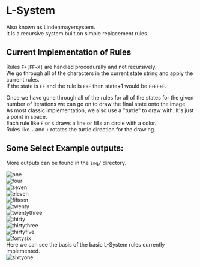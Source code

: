 # L-System
Also known as Lindenmayersystem.  
It is a recursive system built on simple replacement rules.  

## Current Implementation of Rules
Rules `F+[FF-X]` are handled procedurally and not recursively.  
We go through all of the characters in the current state string and apply the current rules.  
If the state is `FF` and the rule is `F+F` then state+1 would be `F+FF+F`.  
  
Once we have gone through all of the rules for all of the states for the given number of iterations we can go on to draw the final state onto the image.  
As most classic implementation, we also use a "turtle" to draw with. It's just a point in space.  
Each rule like `F` or `X` draws a line or fills an circle with a color.  
Rules like `-` and `+` rotates the turtle direction for the drawing.  

## Some Select Example outputs:
More outputs can be found in the `img/` directory.  

![one](https://github.com/Rackhamn/L-System-One/blob/main/img/lsys_img_1.png)  
![four](https://github.com/Rackhamn/L-System-One/blob/main/img/lsys_img_4.png)  
![seven](https://github.com/Rackhamn/L-System-One/blob/main/img/lsys_img_7.png)  
![eleven](https://github.com/Rackhamn/L-System-One/blob/main/img/lsys_img_11.png)  
![fifteen](https://github.com/Rackhamn/L-System-One/blob/main/img/lsys_img_15.png)  
![twenty](https://github.com/Rackhamn/L-System-One/blob/main/img/lsys_img_20.png)  
![twentythree](https://github.com/Rackhamn/L-System-One/blob/main/img/lsys_img_23.png)  
![thirty](https://github.com/Rackhamn/L-System-One/blob/main/img/lsys_img_30.png)  
![thirtythree](https://github.com/Rackhamn/L-System-One/blob/main/img/lsys_img_33.png)  
![thirtyfive](https://github.com/Rackhamn/L-System-One/blob/main/img/lsys_img_35.png)  
![fortysix](https://github.com/Rackhamn/L-System-One/blob/main/img/lsys_img_46.png)  
Here we can see the basis of the basic L-System rules currently implemented.  
![sixtyone](https://github.com/Rackhamn/L-System-One/blob/main/img/lsys_img_61.png)  
